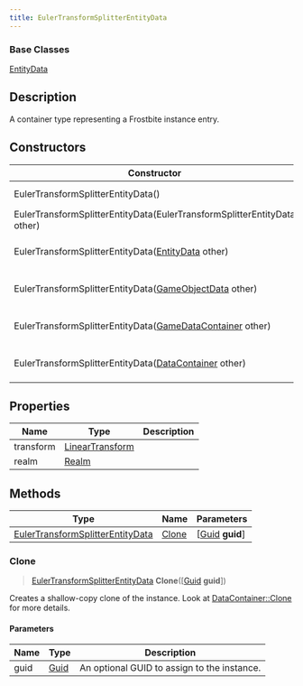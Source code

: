 ```yaml
---
title: EulerTransformSplitterEntityData
---
```

### Base Classes

[EntityData](EntityData)

## Description

A container type representing a Frostbite instance entry.

## Constructors

| Constructor                                                                                 | Description                                                                                                                                             |
| ------------------------------------------------------------------------------------------- | ------------------------------------------------------------------------------------------------------------------------------------------------------- |
| EulerTransformSplitterEntityData()                                                          | Create a new instance of this container type.                                                                                                           |
| EulerTransformSplitterEntityData(EulerTransformSplitterEntityData other)                    | Create a reference copy of an instance of the same type.                                                                                                |
| EulerTransformSplitterEntityData([EntityData](EntityData) other)                            | Upcast an instance of type [EntityData](EntityData) to [EulerTransformSplitterEntityData](EulerTransformSplitterEntityData).                            |
| EulerTransformSplitterEntityData([GameObjectData](GameObjectData) other)                    | Upcast an instance of type [GameObjectData](GameObjectData) to [EulerTransformSplitterEntityData](EulerTransformSplitterEntityData).                    |
| EulerTransformSplitterEntityData([GameDataContainer](GameDataContainer) other)              | Upcast an instance of type [GameDataContainer](GameDataContainer) to [EulerTransformSplitterEntityData](EulerTransformSplitterEntityData).              |
| EulerTransformSplitterEntityData([DataContainer](/vext/ref/shared/class/datacontainer) other) | Upcast an instance of type [DataContainer](/vext/ref/shared/class/datacontainer) to [EulerTransformSplitterEntityData](EulerTransformSplitterEntityData). |

## Properties

| Name      | Type                                                    | Description |
| --------- | ------------------------------------------------------- | ----------- |
| transform | [LinearTransform](/vext/ref/shared/class/LinearTransform) |             |
| realm     | [Realm](Realm)                                          |             |

## Methods

| Type                                                                 | Name            | Parameters                                     |
| -------------------------------------------------------------------- | --------------- | ---------------------------------------------- |
| [EulerTransformSplitterEntityData](EulerTransformSplitterEntityData) | [Clone](#clone) | \[[Guid](/vext/ref/shared/class/guid) **guid**\] |

### Clone

> [EulerTransformSplitterEntityData](EulerTransformSplitterEntityData) **Clone**(\[[Guid](/vext/ref/shared/class/guid) **guid**\])

Creates a shallow-copy clone of the instance. Look at [DataContainer::Clone](/vext/ref/shared/class/datacontainer#clone) for more details.

#### Parameters

| Name | Type         | Description                                 |
| ---- | ------------ | ------------------------------------------- |
| guid | [Guid](Guid) | An optional GUID to assign to the instance. |
